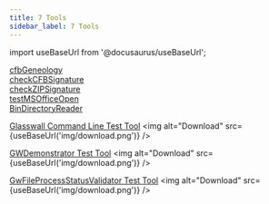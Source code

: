 ```yaml
---
title: 7 Tools 
sidebar_label: 7 Tools 
---
```


import useBaseUrl from '@docusaurus/useBaseUrl';

[cfbGeneology](artifacts/internalCFBGeneology)  
[checkCFBSignature](artifacts/internalCheckCFBSignature)  
[checkZIPSignature](artifacts/internalCheckZIPSignature)  
[testMSOfficeOpen](artifacts/internalTestMSOfficeOpen)  
[BinDirectoryReader](artifacts/BinDirectoryReader.doc)
 
[Glasswall Command Line Test Tool](<artifacts/Glasswall Command Line Test Tool.docx>) <img alt="Download" src={useBaseUrl('img/download.png')} />

[GWDemonstrator Test Tool](<artifacts/GWDemonstrator Test Tool.docx>) <img alt="Download" src={useBaseUrl('img/download.png')} />

[GwFileProcessStatusValidator Test Tool](<artifacts/GwFileProcessStatusValidator Test Tool.docx>) <img alt="Download" src={useBaseUrl('img/download.png')} />

